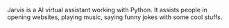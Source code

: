 Jarvis is a AI virtual assistant working with Python. It assists people in opening websites, playing music, saying funny jokes with some cool stuffs.
